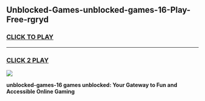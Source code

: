 
## Unblocked-Games-unblocked-games-16-Play-Free-rgryd
<h3>
<a href="https://premium76.site?title=unblocked-games-16&ref=22A">CLICK TO PLAY</a></h3>
<hr>

<h3>
<a href="https://premium76.site?title=unblocked-games-16&ref=22A">CLICK 2 PLAY</a>
  
</h3>

<a href="https://premium76.site?title=unblocked-games-16&ref=22A"><img src="https://clearcache.store/games.png"></a>


**unblocked-games-16 games unblocked: Your Gateway to Fun and Accessible Online Gaming**

